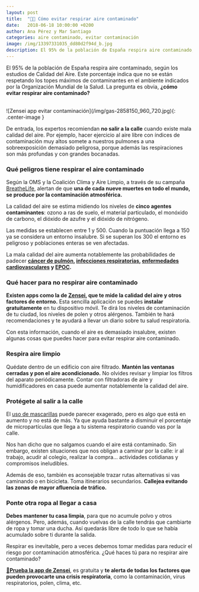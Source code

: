 ```yaml
---
layout: post
title:  "🌆😷 Cómo evitar respirar aire contaminado"
date:   2018-06-18 10:00:00 +0200
author: Ana Pérez y Mar Santiago
categories: aire contaminado, evitar contaminación
image: /img/13397331035_dd80d2f94d_b.jpg
description: El 95% de la población de España respira aire contaminado, según los estudios de Calidad del Aire. Este porcentaje indica que no se están respetando los topes máximos...
---
```


El 95% de la población de España respira aire contaminado, según los estudios de Calidad del Aire. Este porcentaje indica que no se están respetando los topes máximos de contaminantes en el ambiente indicados por la Organización Mundial de la Salud. La pregunta es obvia, **¿cómo evitar respirar aire contaminado?**

<br>
![Zensei app evitar contaminación](/img/gas-2858150_960_720.jpg){: .center-image }
<br>

De entrada, los expertos recomiendan **no salir a la calle** cuando existe mala calidad del aire. Por ejemplo, hacer ejercicio al aire libre con índices de contaminación muy altos somete a nuestros pulmones a una sobreexposición demasiado peligrosa, porque además las respiraciones son más profundas y con grandes bocanadas.

### Qué peligros tiene respirar el aire contaminado

Según la OMS y la Coalición Clima y Aire Limpio, a través de su campaña [BreatheLife](http://breathelife2030.org/), alertan de que **una de cada nueve muertes en todo el mundo, se produce por la contaminación atmosférica.**

La calidad del aire se estima midiendo los niveles de **cinco agentes contaminantes**: ozono a ras de suelo, el material particulado, el monóxido de carbono, el dióxido de azufre y el dióxido de nitrógeno. 

Las medidas se establecen entre 1 y 500. Cuando la puntuación llega a 150 ya se considera un entorno insalubre. Si se superan los 300 el entorno es peligroso y poblaciones enteras se ven afectadas.

La mala calidad del aire aumenta notablemente las probabilidades de padecer **[cáncer de pulmón](https://medlineplus.gov/spanish/lungcancer.html), [infecciones respiratorias](http://www.kernpharma.com/blog/-/blogs/las-infecciones-respiratorias-mas-frecuentes-y-como-evitarlase), [enfermedades cardiovasculares](https://es.wikipedia.org/wiki/Enfermedades_cardiovasculares) y [EPOC](https://medlineplus.gov/spanish/ency/article/000091.htm).**

### Qué hacer para no respirar aire contaminado

**Existen apps como la de [Zensei](https://zenseiapp.com), que te mide la calidad del aire y otros factores de entorno.** Esta sencilla aplicación se puedes **instalar gratuitamente** en tu dispositivo móvil. Te dirá los niveles de contaminación de tu ciudad, los niveles de polen y otros alérgenos. También te hará recomendaciones y te ayudará a llevar un diario sobre tu salud respiratoria.

Con esta información, cuando el aire es demasiado insalubre, existen algunas cosas que puedes hacer para evitar respirar aire contaminado.

### Respira aire limpio

Quédate dentro de un edificio con aire filtrado. **Mantén las ventanas cerradas y pon el aire acondicionado.** No olvides revisar y limpiar los filtros del aparato periódicamente. Contar con filtradoras de aire y humidificadores en casa puede aumentar notablemente la calidad del aire.

### Protégete al salir a la calle

El [uso de mascarillas](https://elpais.com/elpais/2015/12/03/planeta_futuro/1449142554_320396.html) puede parecer exagerado, pero es algo que está en aumento y no está de más. Ya que ayuda bastante a disminuir el porcentaje de micropartículas que llega a tu sistema respiratorio cuando vas por la calle. 

Nos han dicho que no salgamos cuando el aire está contaminado. Sin embargo, existen situaciones que nos obligan a caminar por la calle: ir al trabajo, acudir al colegio, realizar la compra… actividades cotidianas y compromisos ineludibles. 

Además de eso, también es aconsejable trazar rutas alternativas si vas caminando o en bicicleta. Toma itinerarios secundarios. **Callejea evitando las zonas de mayor afluencia de tráfico.**

### Ponte otra ropa al llegar a casa

**Debes mantener tu casa limpia**, para que no acumule polvo y otros alérgenos. Pero, además, cuando vuelvas de la calle tendrás que cambiarte de ropa y tomar una ducha. Así quedarás libre de todo lo que se había acumulado sobre ti durante la salida.

Respirar es inevitable, pero a veces debemos tomar medidas para reducir el riesgo por contaminación atmosférica. ¿Qué haces tú para no respirar aire contaminado?

**[📱Prueba la app de Zensei](https://zenseiapp.com)**, es gratuita y **te alerta de todas los factores que pueden provocarte una crisis respiratoria**, como la contaminación, virus respiratorios, polen, clima, etc.
